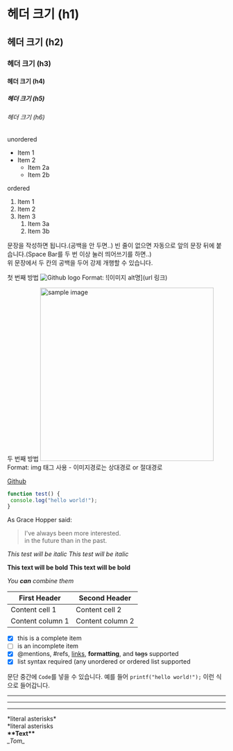 # 헤더 크기 (h1)
## 헤더 크기 (h2)
### 헤더 크기 (h3)
#### 헤더 크기 (h4)
##### 헤더 크기 (h5)
###### 헤더 크기 (h6)

unordered
* Item 1
* Item 2
  * Item 2a
  * Item 2b
 
ordered
1. Item 1
1. Item 2
1. Item 3
   1. Item 3a
   1. Item 3b

문장을 작성하면 됩니다.(공백을 안 두면..)
빈 줄이 없으면 자동으로 앞의 문장 뒤에 붙습니다.(Space Bar를 두 번 이상 눌러 띄어쓰기를 하면..)  
위 문장에서 두 칸의 공백을 두어 강제 개행할 수 있습니다.

첫 번째 방법
![Github logo](/나무.jpg)
Format: ![이미지 alt명](url 링크)

두 번째 방법
<a href="#"><img src="https://github.com/jeuskim/test/나무.jpg" width="400px" alt="sample image"></a>
Format: img 태그 사용 - 이미지경로는 상대경로 or 절대경로

[Github](http://github.com "깃허브")

```javascript
function test() {
 console.log("hello world!");
}
```

As Grace Hopper said:

> I've always been more interested.  
> in the future than in the past.

*This test will be italic*
_This test will be italic_

**This text will be bold**
__This text will be bold__

*You **can** combine them*

First Header | Second Header
------------ | -------------
Content cell 1 | Content cell 2
Content column 1 | Content column 2

- [x] this is a complete item
- [ ] is an incomplete item
- [x] @mentions, #refs, [links](), **formatting**, and <del>tags</del> supported
- [x] list syntax required (any unordered or ordered list supported

문단 중간에 `Code`를 넣을 수 있습니다.
예를 들어 `printf("hello world!");` 이런 식으로 들어갑니다.

---
***
___

\*literal asterisks\*  
*literal asterisks  
__\*\*Text\*\*__  
_\_Tom\__  


